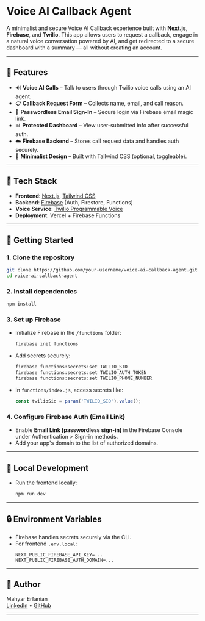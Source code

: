 # Voice AI Callback Agent

A minimalist and secure Voice AI Callback experience built with **Next.js**, **Firebase**, and **Twilio**. This app allows users to request a callback, engage in a natural voice conversation powered by AI, and get redirected to a secure dashboard with a summary — all without creating an account.

---

## 🔧 Features

- 🔊 **Voice AI Calls** – Talk to users through Twilio voice calls using an AI agent.
- 📋 **Callback Request Form** – Collects name, email, and call reason.
- 🔐 **Passwordless Email Sign-In** – Secure login via Firebase email magic link.
- 📊 **Protected Dashboard** – View user-submitted info after successful auth.
- ☁️ **Firebase Backend** – Stores call request data and handles auth securely.
- 💨 **Minimalist Design** – Built with Tailwind CSS (optional, toggleable).

---

## 📁 Tech Stack

- **Frontend**: [Next.js](https://nextjs.org/), [Tailwind CSS](https://tailwindcss.com/)
- **Backend**: [Firebase](https://firebase.google.com/) (Auth, Firestore, Functions)
- **Voice Service**: [Twilio Programmable Voice](https://www.twilio.com/voice)
- **Deployment**: Vercel + Firebase Functions

---

## 🚀 Getting Started

### 1. Clone the repository

```bash
git clone https://github.com/your-username/voice-ai-callback-agent.git
cd voice-ai-callback-agent
```

### 2. Install dependencies

```bash
npm install
```

### 3. Set up Firebase

- Initialize Firebase in the `/functions` folder:
  ```bash
  firebase init functions
  ```
- Add secrets securely:
  ```bash
  firebase functions:secrets:set TWILIO_SID
  firebase functions:secrets:set TWILIO_AUTH_TOKEN
  firebase functions:secrets:set TWILIO_PHONE_NUMBER
  ```

- In `functions/index.js`, access secrets like:
  ```js
  const twilioSid = param('TWILIO_SID').value();
  ```

### 4. Configure Firebase Auth (Email Link)

- Enable **Email Link (passwordless sign-in)** in the Firebase Console under Authentication > Sign-in methods.
- Add your app's domain to the list of authorized domains.

---

## 🧪 Local Development

- Run the frontend locally:
  ```bash
  npm run dev
  ```

---

## 🔒 Environment Variables

- Firebase handles secrets securely via the CLI.
- For frontend `.env.local`:
  ```env
  NEXT_PUBLIC_FIREBASE_API_KEY=...
  NEXT_PUBLIC_FIREBASE_AUTH_DOMAIN=...
  ```

---


## 👤 Author

Mahyar Erfanian  
[LinkedIn](https://www.linkedin.com/in/mahyar-erfanian-67968279/) • [GitHub](https://github.com/Mahyar-98)

---
